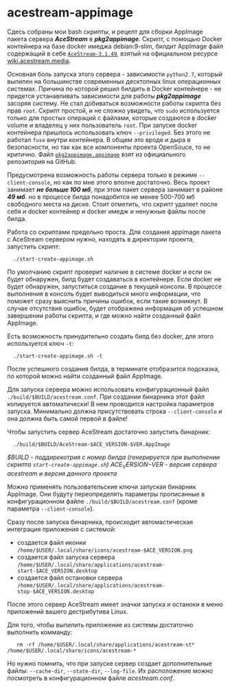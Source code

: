 # acestream-appimage
Сдесь собраны мои bash скрипты, и рецепт для сборки AppImage пакета  сервера ***AceStream*** в ***pkg2appimage***. Скрипт, с помощью Docker контейнера на базе
docker имеджа debian:9-slim, билдит AppImage файл содержащий в себе 
[`AceStream-3.1.49`](https://download.acestream.media/linux/acestream_3.1.49_debian_9.9_x86_64.tar.gz), 
взятый на официальном ресурсе [wiki.acestream.media](https://wiki.acestream.media/Download).

Основная боль запуска этого сервера - зависимости `python2.7`, который выпилен на большинстве современных 
десктопных linux операционных системах. 
Причина по которой решил билдить в Docker контейнере - не придется устанавливать зависимости для работы ***pkg2appimage*** засоряя систему. Не стал добиваться возможности работы скрипта без прав `root`. 
Скрипт простой, и не сложно увидеть, что `sudo` используется только для простых операций с файлами, которые создаются в docker volume и владелец у них 
пользователь `root`.
При запуске docker контейнера пришлось использовать ключ `--privileged`. Без этого не работал `fuse` внутри контейнера. В общем это вроде и дыра в безопасности, 
но так как все компоненты проекта OpenSouce, то не критично.
Файл [`pkg2appimage.appimage`](https://github.com/AppImage/pkg2appimage) взят из официального репозитория на GitHub.

Предусмотрена возможность работы сервера только в режиме `--client-console`, но как по мне этого вполне достаточно.
Весь проект занимает ***не больше 100 мб***, при этом пакет сервера занимает в районе ***49 мб***. но в процессе билда понадобится не менее 500-700 мб 
свободного места на диске. Стоит отметить, что скрипт удаляет после себя и docker контейнер и docker имедж и ненужные файлы после билда.

Работа со скриптами предельно проста.
Для создания appimage пакета с AceStream сервером нужно, находять в директории проекта, запустить скрипт:
```
  ./start-create-appimage.sh
```
По умолчанию скрипт проверит наличие в системе docker и если он будет обнаружен, билд будет создаваться в контейнере. Если docker не будет обнаружен,
запуститься создание в текущей консоли.
В процессе выполнения в консоль будет выводиться много информации, что поможет сразу выяснить причины ошибок, 
если такие возникнут. В случае отсутствия ошибок, будет отображена информация об успешном завершении работы скрипта, и где можно найти созданный файл AppImage.

Есть возможность принудительно создать билд без docker, для этого используется ключ `-t`:
```
  ./start-create-appimage.sh -t
```
После успешного создания билда, в терминате отобразится подсказка, по которой можно найти созданный файл AppImage. 

Для запуска сервера можно использовать конфигурационный файл `./build/$BUILD/acestream.conf`. При создании бинарника этот файл копируется автоматически! В нем проводится настройка параметров запуска. Минимально должна присутствовать строка `--client-console` и она должна быть самой первой в файле!

Чтобы запустить сервер AceStream достаточно запустить бинарник:
```
  ./build/$BUILD/AceStream-$ACE_VERSION-$VER.AppImage
```
*$BUILD - поддирекотрия с номер билда (генерируется при выполнении скрипта `start-create-appimage.sh`)
$ACE_VERSION-$VER - версия сервера acestream и версия данного проекта*
    
Можно применять пользовательские ключи запуская бинарник AppImage. Они будуту переопределять параметры прописанные в конфигурационном файле `./build/$BUILD/acestream.conf` (кроме параметра `--client-console`).

Сразу после запуска бинарника, происходит автомастическая интеграция приложения с системой:
  - создается файл иконки `/home/$USER/.local/share/icons/acestream-$ACE_VERSION.png`
  - создается файл запуска сервера `/home/$USER/.local/share/applications/acestream-start-$ACE_VERSION.desktop`
  - создается файл остановки сервера `/home/$USER/.local/share/applications/acestream-stop-$ACE_VERSION.desktop`

После этого сервер AceStream имеет значки запуска и останоки в меню приложений вашего дестрибутива Linux.

Для того, чтобы выпилить приложение из системы достаточно выполнить комманду:
```
   rm -rf /home/$USER/.local/share/applications/acestream-st* /home/$USER/.local/share/icons/acestream-*
```
Но нужно помнить, что при запуске сервер создает дополнительные файлы: `--cache-dir`, `--state-dir`, `--log-file`. Их расположение можно посмотреть в конфигурационном файле *acestream.conf*.


